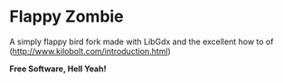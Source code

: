 # Flappy Zombie

A simply flappy bird fork made with LibGdx and the excellent how to of (http://www.kilobolt.com/introduction.html)

**Free Software, Hell Yeah!**

